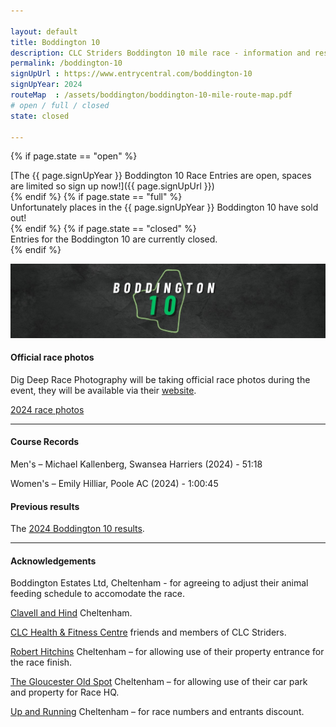 ```yaml
---

layout: default
title: Boddington 10
description: CLC Striders Boddington 10 mile race - information and results page
permalink: /boddington-10
signUpUrl : https://www.entrycentral.com/boddington-10
signUpYear: 2024
routeMap  : /assets/boddington/boddington-10-mile-route-map.pdf 
# open / full / closed
state: closed

---
```


 {% if page.state == "open" %}
<div class="alert alert-success" role="alert">
[The {{ page.signUpYear }} Boddington 10 Race Entries are open, spaces are limited so sign up now!]({{ page.signUpUrl }})
</div>
{% endif %}
 {% if page.state == "full" %}
<div class="alert alert-warning" role="alert">
Unfortunately places in the {{ page.signUpYear }} Boddington 10 have sold out!
</div>
{% endif %}
 {% if page.state == "closed" %}
<div class="alert alert-danger" role="alert">
Entries for the Boddington 10 are currently closed.
</div>
{% endif %}

![Boddington 10 graphic](/assets/boddington/Boddington-10-graphic.jpeg "Boddington 10 graphic")

<!--

CLC Striders Running Club look forward to welcoming you at the first Boddington 10 Mile road race on **Sunday 28 January 2024**.
 
This is an exciting, brand new road race for Gloucestershire. A flat and fast 10-mile race on quiet roads, with ample nearby parking and well organised Race HQ. 
 
As a club, CLC Striders is well used to staging very successful races. We’re sure that the Boddington 10 will be no different, quickly becoming a firm fixture in runners’ calendars.
 
Here's some helpful information below to make your race day experience the best it can be.
 
--- 
 
#### Quick Reference Guide
 
Here are the key points (additional details outlined below),
 
* The UK Athletics licence number is 2024-47258. 
* Parking will be at The Gloucester Old Spot, Clavell & Hind Taproom and also at Elmstone Business Park.
* On the day, please collect your race number from The Gloucester Old Spot (postcode GL51 9SY) between 0745 and 0845 and please make sure it’s clearly visible throughout the race.
* Please follow the instructions of our carpark marshals on arrival.
* The Gloucester Old Spot only has toilet facilities – no changing facilities or kit storage is available.
* The race briefing takes place at 0845 at The Gloucester Old Spot.
* Race starts at 0900 at the top of Boddington Lane.
* Runners will be disqualified if they wear headphones - including bone conducting (UKA Rules).
* Join us at Clavell & Hind Taproom for prize giving afterwards – every runner will receive a free drink at Clavell & Hind on presentation of their race number.
* Please support Clavell & Hind Taproom and The Gloucester Old Spot. 
* If you are unable to race, please let us know so we can offer your place to someone else.
 
---
 
#### Date and Time
 
The race will be held on **Sunday 28 January 2024**, with a start time of **0900**.
 
#### Route Map
 
You will be able to review the route for the Boddington 10 race on [Strava](https://www.strava.com/routes/3157314994401618054)
 
Route Map: [Map]({{ page.routeMap }})
 
#### Course Description
 
The race is a four-lap course. Starting at the top of Boddington Lane, it heads towards Boddington and then does 4 laps of Boddington/Barrow finishing back on Boddington Lane outside the premises of Robert Hitchings.

The entire route will be clearly signed and marshalled. Please note that road closures have **not** been applied for, so keep well to the left at all times (unless directed otherwise). 
 
---
 
#### Race day information
 
To help make your race day experience the best it can be, please read the helpful information below. 
 
If you cannot run, please do let us know before the day and we may be able to invite people from the waiting list to take up your place. We cannot guarantee we will be able to offer a refund if you cannot run, but we will do our best to transfer your place (and refund you if we can). 
 
As we are running under UK Athletic Rules and do not have full road closures along the route, wearing of personal listening devices is strictly prohibited. This is because you need to clearly hear traffic, runners overtaking and/or marshals’ instructions. Any runner seen wearing such a device will be disqualified. 
 
The UKA licence number is 2024-47258.
 
##### Important points for race day
 
* Please follow the instructions from our car park marshals upon arrival. (More information about car parking can be found below.)
* Please collect your race number and timing chip from The Gloucester Old Spot between 0800 and 0845 (Postcode: GL51 9SY). Any runner who does not collect their race number by 0845 will have their place transferred to anyone from the waiting list that is ready to race.
* When you get your race number, please write your name, emergency contact details and any important medical information on the reverse. Please make sure your number is clearly visible on the front of your vest throughout the race. We need to ensure that we can see your number at the finish line to give you an accurate time.
* You will be given a timing chip which should be looped through your shoe laces. Instructions for fitting these to your shoes will be at Race HQ. It is important that you wear this as we will be relying on chip timing only for the results. Without it, you will not get a result.
* Toilets and portaloos will be available for race participants at The Gloucester Old Spot, Clavell & Hind Taproom and Elmstone Business Park. Unfortunately, no changing facilities or kit storage is available.
* The race briefing will take place at the rear of The Gloucester Old Spot at 0845. Following this, runners will be guided to the start line.
* The race starts at 0900 at the top of Boddington Lane.
* Runners will be disqualified if they wear headphones - including bone conducting (UKA Rules).
* At the finish, don’t forget to return the timing chip.
* Join us at the Clavell & Hind Taproom for prize-giving afterwards and a complimentary drink on presentation of your race number.
 
Your race number also entitles you to 15% off at Up & Running (one of our race sponsors) for two weeks after the race. So please keep hold of it and pop in!
 
##### Race HQ
 
Race Headquarters is located **outside** The Gloucester Old Spot and the postcode for Race HQ is GL51 9SY. 
 
Members of CLC Striders will be there from 0800 for entrants to collect race numbers. 
 
##### Car Parking
 
**From 0745**, members of CLC Striders will be helping runners find suitable car parking. We will be using the car park at The Gloucester Old Spot and the small industrial estate further along the road. 
 
Please do not park anywhere other than guided by the marshals, under no circumstances should participants park on the road.
 
**Please note**: The Gloucester Old Spot car park must be vacated by 1145 to allow their regular customers to park (unless you are planning to book a table at the pub for lunch), so if you think you will need to park for longer please use the industrial estate car park.

![Car park plan](/assets/boddington/2024-01-15-Boddington-10-parking.jpg "Boddington 10 parking plan"){:width="500px" height="500px"}
 
#### Race details
 
##### At the start
 
The race briefing will be held at 0845 at the rear or The Gloucester Old Spot and then **we will all walk to the start line at the top of Boddington Lane together**. The race will start at **0900** and will be run under UK Athletics rules. 
 
##### The race itself
 
The race consists of start and finish sections of around 1 mile and four (4) anti-clockwise laps of roughly two miles each, with an out-and-back section on Lap One only. Runners are strongly advised to run on the left-hand side of the road at all times, apart from two short sections near the start and finish and the out-and-back section, where you will be directed to run on the right-hand side, following the direction of marshals.

There will be a large number of CLC Striders members out marshaling on the course. They will be there to guide you around the course. We have also placed a number of directional arrows and mile markers, too. Please note that marshals are not permitted to direct traffic, as road users have priority.
There will be one water station at Barrow at approximately 2, 4, 6 and 8 miles. We are aiming to make this a low waste event, so please carry your own water bottle if you need it. You will be able to fill your bottle at the water station.
 
##### At the Finish
 
After you cross the finish line, you will notice a group of timekeepers. Please do not distract them, as they need to concentrate and ensure everyone gets the correct result.
If you drop out of the race, please notify one of the officials at the finish line so that we know you haven’t got lost out on the course.
Once you have crossed the finish line, please make sure you return the timing chip. There will be water at the finish and space to get your breath back. But the space will be limited, so we kindly ask you to vacate the finish area and walk back to Race HQ as soon as you are able.
  
##### Results
 
As long as there is a good signal at Race HQ, live results will be available via [Lush timing](https://www.arrowliveresults.com/Boddington10Mile).
 
Soon after the race, we will post them on the [CLC Striders website](https://clcstriders-runningclub.co.uk).

##### Prizes 

All prizes are **vouchers for Up & Running** with the following awarded at the prize giving after the race:

* 1st male / female - £60
* 2nd male / female - £40
* 3rd male / female - £25
* MV40, MV50, MV60, MV70 - £40
* LV35, LV45, LV55, LV65 - £40
 
##### After the race
 
The Gloucester Old Spot and Clavell and Hind Taproom will both be open shortly after the race for refreshments and food. Please do consider supporting these local, independent businesses, without whom we would not be able to run the race. Please note that booking is advised if you would like to have lunch at the Gloucester Old Spot.
 
The prize giving will take place at Clavell & Hind Taproom at 1115. Each runner will receive a free drink there on presentation of their race number.
 
##### Event Cancellation
 
If there comes a situation, such as poor weather conditions, where we have to make the difficult decision to cancel the race, we will contact all entrants via email and post notices on our [Facebook page](https://www.facebook.com/CLCStriders/). Please ensure that you check your emails and follow our social media accounts for any updates. 
 
-->
 
#### Official race photos
 
Dig Deep Race Photography will be taking official race photos during the event, they will be available via their [website](https://linktr.ee/digdeepracephotography).

[2024 race photos](https://photos.app.goo.gl/c2kJ9p1RtZAPbg8SA)
 
---
 
#### Course Records
 
Men's – Michael Kallenberg, Swansea Harriers (2024) - 51:18
 
Women's – Emily Hilliar, Poole AC (2024) - 1:00:45
 
#### Previous results
 
The [2024 Boddington 10 results](/assets/boddington/2024-01-28-Boddington-10-results-2024.pdf "Boddington 10 results 2024").
 
---
 
#### Acknowledgements
 
Boddington Estates Ltd, Cheltenham - for agreeing to adjust their animal feeding schedule to accomodate the race.
 
[Clavell and Hind](https://www.clavellandhind.co.uk/) Cheltenham.
 
[CLC Health & Fitness Centre](https://fitness.cheltladiescollege.org/) friends and members of CLC Striders.
 
[Robert Hitchins](https://www.robert-hitchins.co.uk/) Cheltenham – for allowing use of their property entrance for the race finish.
 
[The Gloucester Old Spot](https://www.thegloucesteroldspot.co.uk/) Cheltenham – for allowing use of their car park and property for Race HQ.
 
[Up and Running](https://www.upandrunning.co.uk/) Cheltenham – for race numbers and entrants discount.

